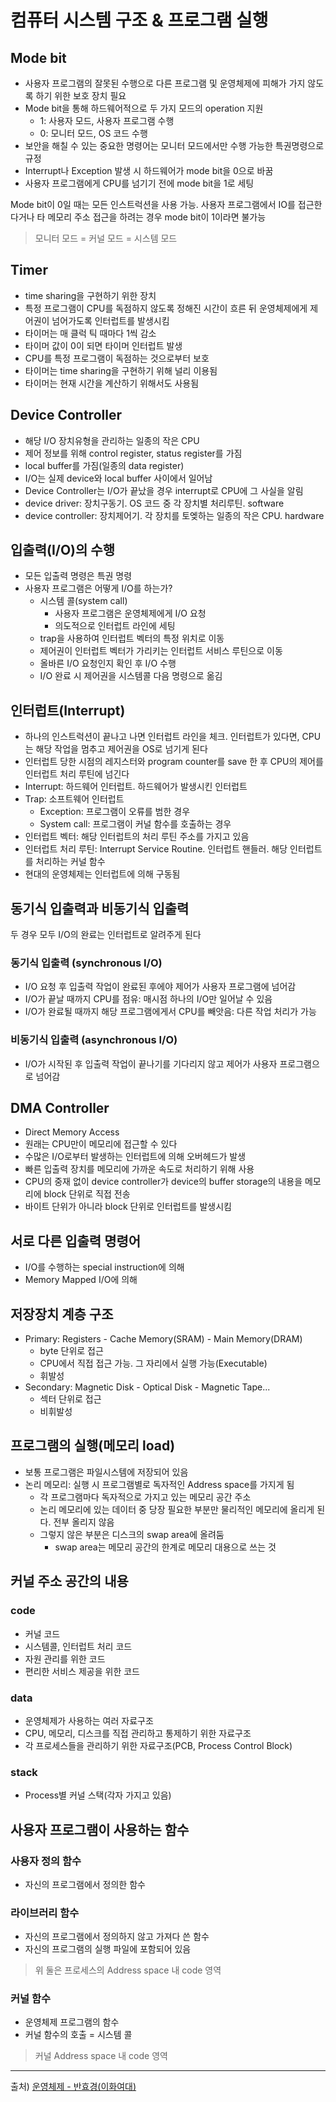 컴퓨터 시스템 구조 & 프로그램 실행
========

## Mode bit

- 사용자 프로그램의 잘못된 수행으로 다른 프로그램 및 운영체제에 피해가 가지 않도록 하기 위한 보호 장치 필요
- Mode bit을 통해 하드웨어적으로 두 가지 모드의 operation 지원
  - 1: 사용자 모드, 사용자 프로그램 수행
  - 0: 모니터 모드, OS 코드 수행
- 보안을 해칠 수 있는 중요한 명령어는 모니터 모드에서만 수행 가능한 특권명령으로 규정
- Interrupt나 Exception 발생 시 하드웨어가 mode bit을 0으로 바꿈
- 사용자 프로그램에게 CPU를 넘기기 전에 mode bit을 1로 세팅

Mode bit이 0일 때는 모든 인스트럭션을 사용 가능. 사용자 프로그램에서 IO를 접근한다거나 타 메모리 주소 접근을 하려는 경우 mode bit이 1이라면 불가능

> 모니터 모드 = 커널 모드 = 시스템 모드


## Timer

- time sharing을 구현하기 위한 장치
- 특정 프로그램이 CPU를 독점하지 않도록 정해진 시간이 흐른 뒤 운영체제에게 제어권이 넘어가도록 인터럽트를 발생시킴
- 타이머는 매 클럭 틱 때마다 1씩 감소
- 타이머 값이 0이 되면 타이머 인터럽트 발생
- CPU를 특정 프로그램이 독점하는 것으로부터 보호
- 타이머는 time sharing을 구현하기 위해 널리 이용됨
- 타이머는 현재 시간을 계산하기 위해서도 사용됨


## Device Controller

- 해당 I/O 장치유형을 관리하는 일종의 작은 CPU
- 제어 정보를 위해 control register, status register를 가짐
- local buffer를 가짐(일종의 data register)
- I/O는 실제 device와 local buffer 사이에서 일어남
- Device Controller는 I/O가 끝났을 경우 interrupt로 CPU에 그 사실을 알림
- device driver: 장치구동기. OS 코드 중 각 장치별 처리루틴. software
- device controller: 장치제어기. 각 장치를 토엦하는 일종의 작은 CPU. hardware


## 입출력(I/O)의 수행

- 모든 입출력 명령은 특권 명령
- 사용자 프로그램은 어떻게 I/O를 하는가?
  - 시스템 콜(system call)
    - 사용자 프로그램은 운영체제에게 I/O 요청
    - 의도적으로 인터럽트 라인에 세팅
  - trap을 사용하여 인터럽트 벡터의 특정 위치로 이동
  - 제어권이 인터럽트 벡터가 가리키는 인터럽트 서비스 루틴으로 이동
  - 올바른 I/O 요청인지 확인 후 I/O 수행
  - I/O 완료 시 제어권을 시스템콜 다음 명령으로 옮김


## 인터럽트(Interrupt)

- 하나의 인스트럭션이 끝나고 나면 인터럽트 라인을 체크. 인터럽트가 있다면, CPU는 해당 작업을 멈추고 제어권을 OS로 넘기게 된다
- 인터럽트 당한 시점의 레지스터와 program counter를 save 한 후 CPU의 제어를 인터럽트 처리 루틴에 넘긴다
- Interrupt: 하드웨어 인터럽트. 하드웨어가 발생시킨 인터럽트
- Trap: 소프트웨어 인터럽트
  - Exception: 프로그램이 오류를 범한 경우
  - System call: 프로그램이 커널 함수를 호출하는 경우
- 인터럽트 벡터: 해당 인터럽트의 처리 루틴 주소를 가지고 있음
- 인터럽트 처리 루틴: Interrupt Service Routine. 인터럽트 핸들러. 해당 인터럽트를 처리하는 커널 함수
- 현대의 운영체제는 인터럽트에 의해 구동됨


## 동기식 입출력과 비동기식 입출력

두 경우 모두 I/O의 완료는 인터럽트로 알려주게 된다

### 동기식 입출력 (synchronous I/O)
- I/O 요청 후 입출력 작업이 완료된 후에야 제어가 사용자 프로그램에 넘어감
- I/O가 끝날 때까지 CPU를 점유: 매시점 하나의 I/O만 일어날 수 있음
- I/O가 완료될 때까지 해당 프로그램에게서 CPU를 빼앗음: 다른 작업 처리가 가능

### 비동기식 입출력 (asynchronous I/O)
- I/O가 시작된 후 입출력 작업이 끝나기를 기다리지 않고 제어가 사용자 프로그램으로 넘어감


## DMA Controller

- Direct Memory Access
- 원래는 CPU만이 메모리에 접근할 수 있다
- 수많은 I/O로부터 발생하는 인터럽트에 의해 오버헤드가 발생
- 빠른 입출력 장치를 메모리에 가까운 속도로 처리하기 위해 사용
- CPU의 중재 없이 device controller가 device의 buffer storage의 내용을 메모리에 block 단위로 직접 전송
- 바이트 단위가 아니라 block 단위로 인터럽트를 발생시킴


## 서로 다른 입출력 명령어

- I/O를 수행하는 special instruction에 의해
- Memory Mapped I/O에 의해


## 저장장치 계층 구조

- Primary: Registers - Cache Memory(SRAM) - Main Memory(DRAM)
  - byte 단위로 접근
  - CPU에서 직접 접근 가능. 그 자리에서 실행 가능(Executable)
  - 휘발성
- Secondary: Magnetic Disk - Optical Disk - Magnetic Tape...
  - 섹터 단위로 접근
  - 비휘발성


## 프로그램의 실행(메모리 load)

- 보통 프로그램은 파일시스템에 저장되어 있음
- 논리 메모리: 실행 시 프로그램별로 독자적인 Address space를 가지게 됨
  - 각 프로그램마다 독자적으로 가지고 있는 메모리 공간 주소
  - 논리 메모리에 있는 데이터 중 당장 필요한 부분만 물리적인 메모리에 올리게 된다. 전부 올리지 않음
  - 그렇지 않은 부분은 디스크의 swap area에 올려둠
    - swap area는 메모리 공간의 한계로 메모리 대용으로 쓰는 것


## 커널 주소 공간의 내용

### code

- 커널 코드
- 시스템콜, 인터럽트 처리 코드
- 자원 관리를 위한 코드
- 편리한 서비스 제공을 위한 코드

### data

- 운영체제가 사용하는 여러 자료구조
- CPU, 메모리, 디스크를 직접 관리하고 통제하기 위한 자료구조
- 각 프로세스들을 관리하기 위한 자료구조(PCB, Process Control Block)

### stack

- Process별 커널 스택(각자 가지고 있음)


## 사용자 프로그램이 사용하는 함수

### 사용자 정의 함수
  - 자신의 프로그램에서 정의한 함수

### 라이브러리 함수
  - 자신의 프로그램에서 정의하지 않고 가져다 쓴 함수
  - 자신의 프로그램의 실행 파일에 포함되어 있음

> 위 둘은 프로세스의 Address space 내 code 영역

### 커널 함수
  - 운영체제 프로그램의 함수
  - 커널 함수의 호출 = 시스템 콜

> 커널 Address space 내 code 영역

----

출처) [운영체제 - 반효경(이화여대)](http://www.kocw.net/home/search/kemView.do?kemId=1046323&ar=pop)
